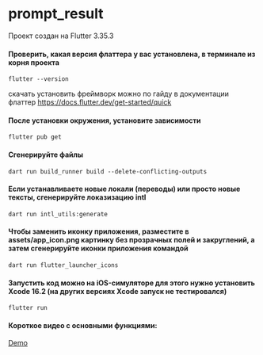 # prompt_result

Проект создан на Flutter 3.35.3

#### Проверить, какая версия флаттера у вас установлена, в терминале из корня проекта
```shell 
flutter --version 
```
скачать установить фреймворк можно по гайду в документации флаттер https://docs.flutter.dev/get-started/quick

#### После установки окружения, установите зависимости
```shell 
flutter pub get 
```

#### Сгенерируйте файлы
```shell 
dart run build_runner build --delete-conflicting-outputs 
```

#### Если устанавливаете новые локали (переводы) или просто новые тексты, сгенерируйте локазизацию intl
```shell 
dart run intl_utils:generate 
```

#### Чтобы заменить иконку приложения, разместите в assets/app_icon.png картинку без прозрачных полей и закруглений, а затем сгенерируйте иконки приложения командой
```shell 
dart run flutter_launcher_icons
```

#### Запустить код можно на iOS-симуляторе для этого нужно установить Xcode 16.2 (на других версиях Xcode запуск не тестировался)
```shell 
flutter run
```

#### Короткое видео с основными функциями:
[Demo](https://github.com/user-attachments/assets/1b2d3d33-1d4f-40cf-be1d-73545570ea47)